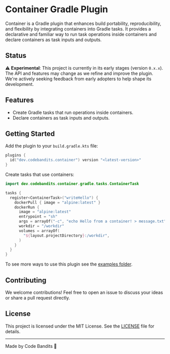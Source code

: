 # Container Gradle Plugin

Container is a Gradle plugin that enhances build portability, reproducibility, and flexibility by integrating containers into Gradle tasks. It provides a declarative and familiar way to run task operations inside containers and declare containers as task inputs and outputs.

## Status

⚠️ **Experimental**: This project is currently in its early stages (version `0.x.x`). The API and features may change as we refine and improve the plugin. We're actively seeking feedback from early adopters to help shape its development.

## Features

- Create Gradle tasks that run operations inside containers.
- Declare containers as task inputs and outputs.

## Getting Started

Add the plugin to your `build.gradle.kts` file:

```kotlin
plugins {
  id("dev.codebandits.container") version "<latest-version>"
}
```

Create tasks that use containers:

```kotlin
import dev.codebandits.container.gradle.tasks.ContainerTask

tasks {
  register<ContainerTask>("writeHello") {
    dockerPull { image = "alpine:latest" }
    dockerRun {
      image = "alpine:latest"
      entrypoint = "sh"
      args = arrayOf("-c", "echo Hello from a container! > message.txt")
      workdir = "/workdir"
      volumes = arrayOf(
        "${layout.projectDirectory}:/workdir",
      )
    }
  }
}
```

To see more ways to use this plugin see the [examples folder](examples/).

## Contributing

We welcome contributions! Feel free to open an issue to discuss your ideas or share a pull request directly.

## License

This project is licensed under the MIT License. See the [LICENSE](LICENSE) file for details.

---

Made by Code Bandits 🦅
